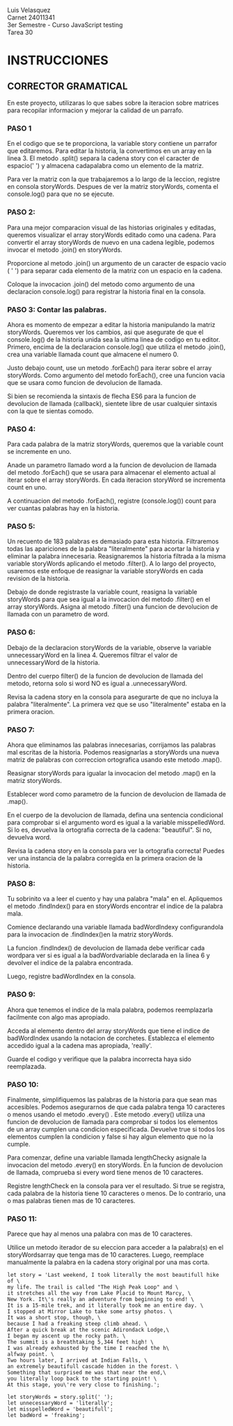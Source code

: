 Luis Velasquez  
Carnet 24011341  
3er Semestre - Curso JavaScript testing  
Tarea 30  

# INSTRUCCIONES

## CORRECTOR GRAMATICAL

En este proyecto, utilizaras lo que sabes sobre
la iteracion sobre matrices para recopilar
informacion y mejorar la calidad de un parrafo.


### PASO 1
En el codigo que se te proporciona, la variable story
contiene un parrafor que editaremos.
Para editar la historia, la convertimos en un array
en la linea 3.
El metodo .split() separa la cadena story con el caracter
de espacio(' ') y almacena cadapalabra como un
elemento de la matriz.

Para ver la matriz con la que trabajaremos a lo
largo de la leccion, registre en consola storyWords.
Despues de ver la matriz storyWords, comenta el
console.log() para que no se ejecute.

### PASO 2:
Para una mejor comparacion visual de las historias originales y editadas,
queremos visualizar el array storyWords editado como una cadena.
Para convertir el array storyWords de nuevo en una cadena legible,
podemos invocar el metodo .join() en storyWords.

Proporcione al metodo .join() un argumento de un caracter de espacio vacio
( ' ') para separar cada elemento de la matriz con un espacio en la cadena.

Coloque la invocacion .join() del metodo como argumento de una
declaracion console.log() para registrar la historia final en la consola.

### PASO 3: Contar las palabras.

Ahora es momento de empezar a editar la historia manipulando la
matriz storyWords. Queremos ver los cambios, asi que asegurate de que
el console.log() de la historia unida sea la ultima linea de codigo en tu editor.
Primero, encima de la declaracion console.log() que utiliza el metodo .join(),
crea una variable llamada count que almacene el numero 0.

Justo debajo count, use un metodo .forEach() para iterar sobre el
array storyWords. Como argumento del metodo forEach(), cree una funcion
vacia que se usara como funcion de devolucion de llamada.

Si bien se recomienda la sintaxis de flecha ES6 para la funcion de devolucion
de llamada (callback), sientete libre de usar cualquier sintaxis con la que
te sientas comodo.

### PASO 4:
Para cada palabra de la matriz storyWords, queremos que la variable
count se incremente en uno.

Anade un parametro llamado word a la funcion de devolucion de llamada
del metodo .forEach() que se usara para almacenar el elemento actual al
iterar sobre el array storyWords. En cada iteracion storyWord se incrementa
count en uno.

A continuacion del metodo .forEach(), registre (console.log()) count para
ver cuantas palabras hay en la historia.


### PASO 5:
Un recuento de 183 palabras es demasiado para esta historia.
Filtraremos todas las apariciones de la palabra "literalmente"
para acortar la historia y eliminar la palabra innecesaria.
Reasignaremos la historia filtrada a la misma variable storyWords aplicando
el metodo .filter(). A lo largo del proyecto, usaremos este enfoque de
reasignar la variable storyWords en cada revision de la historia.

Debajo de donde registraste la variable count, reasigna la
variable storyWords para que sea igual a la invocacion del metodo .filter()
en el array storyWords. Asigna al metodo .filter() una funcion de
devolucion de llamada con un parametro de word.

### PASO 6:
Debajo de la declaracion storyWords de la variable, observe la variable
unnecessaryWord en la linea 4. Queremos filtrar el valor de unnecessaryWord
de la historia.

Dentro del cuerpo filter() de la funcion de devolucion de llamada del metodo,
retorna solo si word NO es igual a .unnecessaryWord.

Revisa la cadena story en la consola para asegurarte de que no incluya la
palabra "literalmente". La primera vez que se uso "literalmente"
estaba en la primera oracion.


### PASO 7:
Ahora que eliminamos las palabras innecesarias, corrijamos las palabras mal
escritas de la historia. Podemos reasignarlas a storyWords una nueva matriz
de palabras con correccion ortografica usando este metodo .map().

Reasignar storyWords para igualar la invocacion del metodo .map() en la
matriz storyWords.

Establecer word como parametro de la funcion de devolucion de llamada de .map().

En el cuerpo de la devolucion de llamada, defina una sentencia condicional
para comprobar si el argumento word es igual a la variable misspelledWord.
Si lo es, devuelva la ortografia correcta de la cadena: "beautiful".
Si no, devuelva word.

Revisa la cadena story en la consola para ver la ortografia correcta!
Puedes ver una instancia de la palabra corregida en la primera oracion de la historia.


### PASO 8:
Tu sobrinito va a leer el cuento y hay una palabra "mala" en el.
Apliquemos el metodo .findIndex() para en storyWords encontrar el indice de
la palabra mala.

Comience declarando una variable llamada badWordIndexy configurandola para
la invocacion de .findIndex()en la matriz storyWords.

La funcion .findIndex() de devolucion de llamada debe verificar cada
wordpara ver si es igual a la badWordvariable declarada en la linea 6 y
devolver el indice de la palabra encontrada.

Luego, registre badWordIndex en la consola.

### PASO 9:
Ahora que tenemos el indice de la mala palabra, podemos reemplazarla
facilmente con algo mas apropiado.

Acceda al elemento dentro del array storyWords que tiene el indice de
badWordIndex usando la notacion de corchetes. Establezca el elemento
accedido igual a la cadena mas apropiada, 'really'.

Guarde el codigo y verifique que la palabra incorrecta haya sido reemplazada.

### PASO 10:
Finalmente, simplifiquemos las palabras de la historia para que sean mas
accesibles. Podemos asegurarnos de que cada palabra tenga 10 caracteres o
menos usando el metodo .every() . Este metodo .every() utiliza una funcion
de devolucion de llamada para comprobar si todos los elementos de un array
cumplen una condicion especificada. Devuelve true si todos los elementos
cumplen la condicion y false si hay algun elemento que no la cumple.

Para comenzar, define una variable llamada lengthChecky asignale la
invocacion del metodo .every() en storyWords. En la funcion de devolucion
de llamada, comprueba si every word tiene menos de 10 caracteres.

Registre  lengthCheck en la consola para ver el resultado. Si true se
registra, cada palabra de la historia tiene 10 caracteres o menos.
De lo contrario, una o mas palabras tienen mas de 10 caracteres.

### PASO 11:
Parece que hay al menos una palabra con mas de 10 caracteres.

Utilice un metodo iterador de su eleccion para acceder a la palabra(s)
en el storyWordsarray que tenga mas de 10 caracteres.
Luego, reemplace manualmente la palabra en la cadena story original por una
mas corta.


    let story = 'Last weekend, I took literally the most beautifull hike of \
    my life. The trail is called "The High Peak Loop" and \
    it stretches all the way from Lake Placid to Mount Marcy, \
    New York. It\'s really an adventure from beginning to end! \
    It is a 15-mile trek, and it literally took me an entire day. \
    I stopped at Mirror Lake to take some artsy photos. \
    It was a short stop, though, \
    because I had a freaking steep climb ahead. \
    After a quick break at the scenic Adirondack Lodge,\
    I began my ascent up the rocky path. \
    The summit is a breathtaking 5,344 feet high! \
    I was already exhausted by the time I reached the h\
    alfway point. \
    Two hours later, I arrived at Indian Falls, \
    an extremely beautifull cascade hidden in the forest. \
    Something that surprised me was that near the end,\
    you literally loop back to the starting point! \
    At this stage, you\'re very close to finishing.';

    let storyWords = story.split(' ');
    let unnecessaryWord = 'literally';
    let misspelledWord = 'beautifull';
    let badWord = 'freaking';